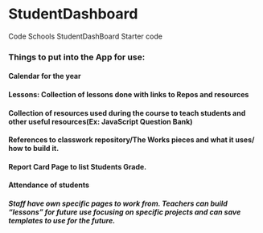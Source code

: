 # StudentDashboard
Code Schools StudentDashBoard Starter code 
####
### Things to put into the App for use:
#### Calendar for the year
#### Lessons: Collection of lessons done with links to Repos and resources
#### Collection of resources used during the course to teach students and other useful resources(Ex: JavaScript Question Bank)
#### References to classwork repository/The Works pieces and what it uses/ how to build it.
#### Report Card Page to list Students Grade.
#### Attendance of students
##### Staff have own specific pages to work from. Teachers can build “lessons” for future use focusing on specific projects and can save templates to use for the future. 
